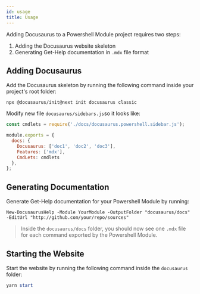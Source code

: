 ```yaml
---
id: usage
title: Usage
---
```


Adding Docusaurus to a Powershell Module project requires two steps:

1. Adding the Docusaurus website skeleton
2. Generating Get-Help documentation in `.mdx` file format

## Adding Docusaurus

Add the Docusaurus skeleton by running the following
command inside your project's root folder:

```
npx @docusaurus/init@next init docusaurus classic
```

Modify new file `docusaurus/sidebars.js`so it looks like:

```js
const cmdlets = require('./docs/docusaurus.powershell.sidebar.js');

module.exports = {
  docs: {
    Docusaurus: ['doc1', 'doc2', 'doc3'],
    Features: ['mdx'],
    CmdLets: cmdlets
  },
};
```

## Generating Documentation

Generate Get-Help documentation for your Powershell Module by running:

```
New-DocusaurusHelp -Module YourModule -OutputFolder "docusaurus/docs" -EditUrl "http://github.com/your/repo/sources"
```

> Inside the `docusaurus/docs` folder, you should now see one `.mdx` file for each command
> exported by the Powershell Module.

## Starting the Website

Start the website by running the following command inside the `docusaurus` folder:

```powershell
yarn start
```
